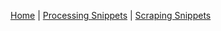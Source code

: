 [Home]({{site.baseurl}}/) | [Processing Snippets]({{site.baseurl}}/) | [Scraping Snippets]({{site.baseurl}}/)